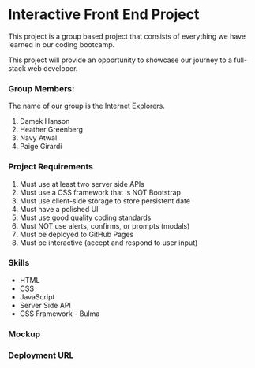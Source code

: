 # Interactive Front End Project 

This project is a group based project that consists of everything we have learned in our coding bootcamp.

This project will provide an opportunity to showcase our journey to a full-stack web developer. 

### Group Members: 
The name of our group is the Internet Explorers. 
1. Damek Hanson
2. Heather Greenberg
3. Navy Atwal
4. Paige Girardi

### Project Requirements

1. Must use at least two server side APIs
2. Must use a CSS framework that is NOT Bootstrap
3. Must use client-side storage to store persistent date 
4. Must have a polished UI
5. Must use good quality coding standards
6. Must NOT use alerts, confirms, or prompts (modals)
7. Must be deployed to GitHub Pages
8. Must be interactive (accept and respond to user input)


### Skills

* HTML
* CSS
* JavaScript
* Server Side API
* CSS Framework - Bulma

### Mockup


### Deployment URL

